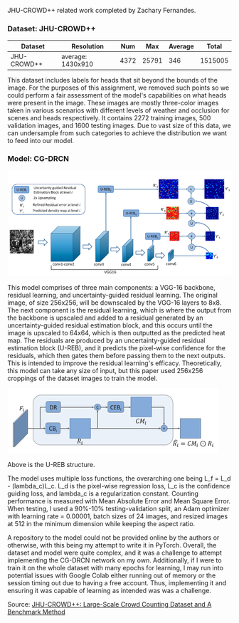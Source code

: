 JHU-CROWD++ related work completed by Zachary Fernandes.

### Dataset: JHU-CROWD++

| Dataset     | Resolution        | Num  | Max   | Average | Total   |
|-------------|-------------------|------|-------|---------|---------|
| JHU-CROWD++ | average: 1430x910 | 4372 | 25791 | 346     | 1515005 |

This dataset includes labels for heads that sit beyond the bounds of the image. For the purposes of this assignment, we removed such points so we could perform a fair assessment of the model's capabilities on what heads were present in the image. These images are mostly three-color images taken in various scenarios with different levels of weather and occlusion for scenes and heads respectively. It contains 2272 training images, 500 validation images, and 1600 testing images. Due to vast size of this data, we can undersample from such categories to achieve the distribution we want to feed into our model.

### Model: CG-DRCN

![cgdrcn1.png](cgdrcn1.png)

This model comprises of three main components: a VGG-16 backbone, residual learning, and uncertainty-guided residual learning. The original image, of size 256x256, will be downscaled by the VGG-16 layers to 8x8. The next component is the residual learning, which is where the output from the backbone is upscaled and added to a residual generated by an uncertainty-guided residual estimation block, and this occurs until the image is upscaled to 64x64, which is then outputted as the predicted heat map. The residuals are produced by an uncertainty-guided residual estimation block (U-REB), and it predicts the pixel-wise confidence for the residuals, which then gates them before passing them to the next outputs. This is intended to improve the residual learning's efficacy. Theoretically, this model can take any size of input, but this paper used 256x256 croppings of the dataset images to train the model.

![cgdrcn2.png](cgdrcn2.png)

Above is the U-REB structure.

The model uses multiple loss functions, the overarching one being L_f = L_d - (lambda_c)L_c. L_d is the pixel-wise regression loss, L_c is the confidence guiding loss, and lambda_c is a regularization constant. Counting performance is measured with Mean Absolute Error and Mean Square Error. When testing, I used a 90%-10% testing-validation split, an Adam optimizer with learning rate = 0.00001, batch sizes of 24 images, and resized images at 512 in the minimum dimension while keeping the aspect ratio.

A repository to the model could not be provided online by the authors or otherwise, with this being my attempt to write it in PyTorch. Overall, the dataset and model were quite complex, and it was a challenge to attempt implementing the CG-DRCN network on my own. Additionally, if I were to train it on the whole dataset with many epochs for learning, I may run into potential issues with Google Colab either running out of memory or the session timing out due to having a free account. Thus, implementing it and ensuring it was capable of learning as intended was was a challenge.

Source: [JHU-CROWD++: Large-Scale Crowd Counting Dataset and A Benchmark Method](http://www.crowd-counting.com/assets/img/jhucrowdv2.pdf)
